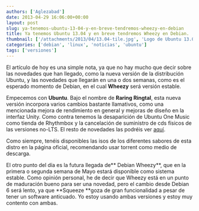 ```yaml
---
authors: ['Aglezabad']
date: 2013-04-29 16:06:00+00:00
layout: post
slug: ya-tenemos-ubuntu-13-04-y-en-breve-tendremos-wheezy-en-debian
title: Ya tenemos Ubuntu 13.04 y en breve tendremos Wheezy en Debian.
thumbnail: ['/attachments/2013/04/13.04-tile.jpg', 'Logo de Ubuntu 13.04']
categories: ['debian', 'linux', 'noticias', 'ubuntu']
tags: ['versiones']
---
```


El artículo de hoy es una simple nota, ya que no hay mucho que decir sobre las novedades que han llegado, como la nueva versión de la distribución Ubuntu, y las novedades que llegarán en una o dos semanas, como es el esperado momento de Debian, en el cual **Wheezy** será versión estable.



Empecemos con **Ubuntu**. Bajo el nombre de **Raring Ringtal**, esta nueva versión incorpora varios cambios bastante llamativos, como una mencionada mejora de rendimiento en general y mejoras de diseño en la interfaz Unity. Como contra tenemos la desaparición de Ubuntu One Music como tienda de Rhythmbox y la cancelación de suministro de cds físicos de las versiones no-LTS. El resto de novedades las podréis ver [aquí](https://wiki.ubuntu.com/RaringRingtail/TechnicalOverview).

Como siempre, tenéis disponibles las isos de los diferentes sabores de esta distro en la página oficial, recomendando usar torrent como medio de descarga.

El otro punto del día es la futura llegada de** Debian Wheezy**, que en la primera o segunda semana de Mayo estará disponible como sistema estable. Como opinión personal, he de decir que Wheezy está en un punto de maduración bueno para ser una novedad, pero el cambio desde Debian 6 será lento, ya que **Squeeze **goza de gran funcionalidad a pesar de tener un software anticuado. Yo estoy usando ambas versiones y estoy muy contento con ambas.

<div class="alert alert-info"
_Lamento no prolongar lo suficiente esta noticia, pero los administradores de UnivUnix estamos un poco liados con nuestros estudios. Ruego que diculpen la insuficiencia de contenido en estos días.__
</div>